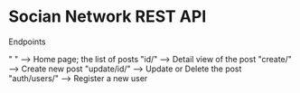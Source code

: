 # Socian Network REST API


Endpoints

" " --> Home page; the list of posts
"id/" --> Detail view of the post
"create/" --> Create new post
"update/id/" --> Update or Delete the post
"auth/users/" --> Register a new user
